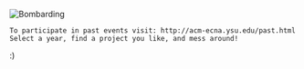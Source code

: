 ![Bombarding](https://s-media-cache-ak0.pinimg.com/564x/22/36/c5/2236c54bb3fee13e397a7fe29a1d54e5.jpg)

```
To participate in past events visit: http://acm-ecna.ysu.edu/past.html
Select a year, find a project you like, and mess around!
```
:)
